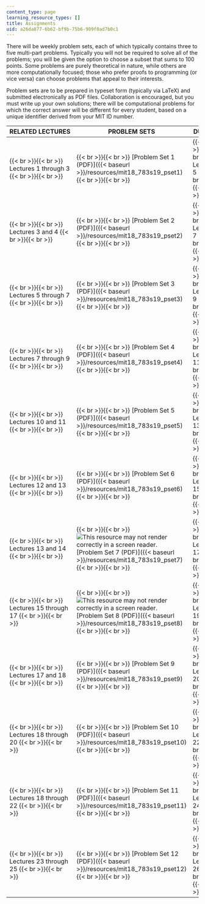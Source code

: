 ```yaml
---
content_type: page
learning_resource_types: []
title: Assignments
uid: a26da877-6b62-bf9b-75b6-909f0ad7b0c1
---
```


There will be weekly problem sets, each of which typically contains three to five multi-part problems. Typically you will not be required to solve all of the problems; you will be given the option to choose a subset that sums to 100 points. Some problems are purely theoretical in nature, while others are more computationally focused; those who prefer proofs to programming (or vice versa) can choose problems that appeal to their interests.

Problem sets are to be prepared in typeset form (typically via LaTeX) and submitted electronically as PDF files. Collaboration is encouraged, but you must write up your own solutions; there will be computational problems for which the correct answer will be different for every student, based on a unique identifier derived from your MIT ID number.

| RELATED LECTURES | PROBLEM SETS | DUE IN |
| --- | --- | --- |
|  {{< br >}}{{< br >}} Lectures 1 through 3 {{< br >}}{{< br >}}  |  {{< br >}}{{< br >}} [Problem Set 1 (PDF)]({{< baseurl >}}/resources/mit18_783s19_pset1) {{< br >}}{{< br >}}  |  {{< br >}}{{< br >}} Lecture 5 {{< br >}}{{< br >}}  |
|  {{< br >}}{{< br >}} Lectures 3 and 4 {{< br >}}{{< br >}}  |  {{< br >}}{{< br >}} [Problem Set 2 (PDF)]({{< baseurl >}}/resources/mit18_783s19_pset2) {{< br >}}{{< br >}}  |  {{< br >}}{{< br >}} Lecture 7 {{< br >}}{{< br >}}  |
|  {{< br >}}{{< br >}} Lectures 5 through 7 {{< br >}}{{< br >}}  |  {{< br >}}{{< br >}} [Problem Set 3 (PDF)]({{< baseurl >}}/resources/mit18_783s19_pset3) {{< br >}}{{< br >}}  |  {{< br >}}{{< br >}} Lecture 9 {{< br >}}{{< br >}}  |
|  {{< br >}}{{< br >}} Lectures 7 through 9 {{< br >}}{{< br >}}  |  {{< br >}}{{< br >}} [Problem Set 4 (PDF)]({{< baseurl >}}/resources/mit18_783s19_pset4) {{< br >}}{{< br >}}  |  {{< br >}}{{< br >}} Lecture 11 {{< br >}}{{< br >}}  |
|  {{< br >}}{{< br >}} Lectures 10 and 11 {{< br >}}{{< br >}}  |  {{< br >}}{{< br >}} [Problem Set 5 (PDF)]({{< baseurl >}}/resources/mit18_783s19_pset5) {{< br >}}{{< br >}}  |  {{< br >}}{{< br >}} Lecture 13 {{< br >}}{{< br >}}  |
|  {{< br >}}{{< br >}} Lectures 12 and 13 {{< br >}}{{< br >}}  |  {{< br >}}{{< br >}} [Problem Set 6 (PDF)]({{< baseurl >}}/resources/mit18_783s19_pset6) {{< br >}}{{< br >}}  |  {{< br >}}{{< br >}} Lecture 15 {{< br >}}{{< br >}}  |
|  {{< br >}}{{< br >}} Lectures 13 and 14 {{< br >}}{{< br >}}  |  {{< br >}}{{< br >}} ![This resource may not render correctly in a screen reader.](/images/inacessible.gif)[Problem Set 7 (PDF)]({{< baseurl >}}/resources/mit18_783s19_pset7) {{< br >}}{{< br >}}  |  {{< br >}}{{< br >}} Lecture 17 {{< br >}}{{< br >}}  |
|  {{< br >}}{{< br >}} Lectures 15 through 17 {{< br >}}{{< br >}}  |  {{< br >}}{{< br >}} ![This resource may not render correctly in a screen reader.](/images/inacessible.gif)[Problem Set 8 (PDF)]({{< baseurl >}}/resources/mit18_783s19_pset8) {{< br >}}{{< br >}}  |  {{< br >}}{{< br >}} Lecture 19 {{< br >}}{{< br >}}  |
|  {{< br >}}{{< br >}} Lectures 17 and 18 {{< br >}}{{< br >}}  |  {{< br >}}{{< br >}} [Problem Set 9 (PDF)]({{< baseurl >}}/resources/mit18_783s19_pset9) {{< br >}}{{< br >}}  |  {{< br >}}{{< br >}} Lecture 20 {{< br >}}{{< br >}}  |
|  {{< br >}}{{< br >}} Lectures 18 through 20 {{< br >}}{{< br >}}  |  {{< br >}}{{< br >}} [Problem Set 10 (PDF)]({{< baseurl >}}/resources/mit18_783s19_pset10) {{< br >}}{{< br >}}  |  {{< br >}}{{< br >}} Lecture 22 {{< br >}}{{< br >}}  |
|  {{< br >}}{{< br >}} Lectures 18 through 22 {{< br >}}{{< br >}}  |  {{< br >}}{{< br >}} [Problem Set 11 (PDF)]({{< baseurl >}}/resources/mit18_783s19_pset11) {{< br >}}{{< br >}}  |  {{< br >}}{{< br >}} Lecture 24 {{< br >}}{{< br >}}  |
|  {{< br >}}{{< br >}} Lectures 23 through 25 {{< br >}}{{< br >}}  |  {{< br >}}{{< br >}} [Problem Set 12 (PDF)]({{< baseurl >}}/resources/mit18_783s19_pset12) {{< br >}}{{< br >}}  |  {{< br >}}{{< br >}} Lecture 26 {{< br >}}{{< br >}}